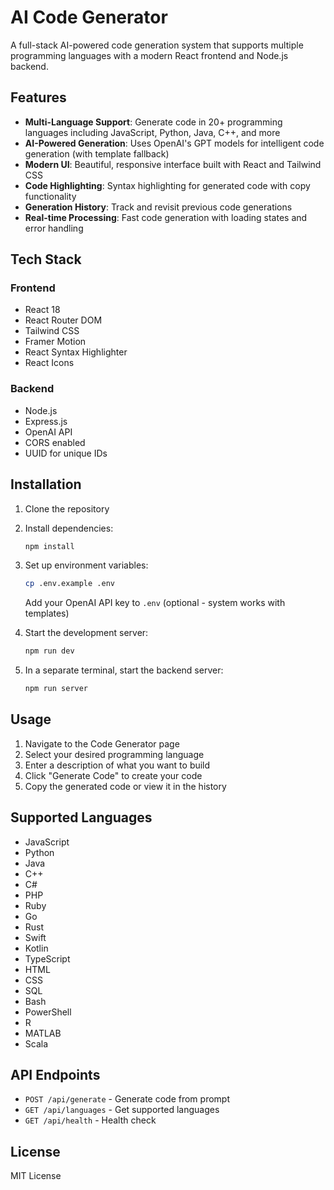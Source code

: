# AI Code Generator

A full-stack AI-powered code generation system that supports multiple programming languages with a modern React frontend and Node.js backend.

## Features

- **Multi-Language Support**: Generate code in 20+ programming languages including JavaScript, Python, Java, C++, and more
- **AI-Powered Generation**: Uses OpenAI's GPT models for intelligent code generation (with template fallback)
- **Modern UI**: Beautiful, responsive interface built with React and Tailwind CSS
- **Code Highlighting**: Syntax highlighting for generated code with copy functionality
- **Generation History**: Track and revisit previous code generations
- **Real-time Processing**: Fast code generation with loading states and error handling

## Tech Stack

### Frontend
- React 18
- React Router DOM
- Tailwind CSS
- Framer Motion
- React Syntax Highlighter
- React Icons

### Backend
- Node.js
- Express.js
- OpenAI API
- CORS enabled
- UUID for unique IDs

## Installation

1. Clone the repository
2. Install dependencies:
   ```bash
   npm install
   ```

3. Set up environment variables:
   ```bash
   cp .env.example .env
   ```
   Add your OpenAI API key to `.env` (optional - system works with templates)

4. Start the development server:
   ```bash
   npm run dev
   ```

5. In a separate terminal, start the backend server:
   ```bash
   npm run server
   ```

## Usage

1. Navigate to the Code Generator page
2. Select your desired programming language
3. Enter a description of what you want to build
4. Click "Generate Code" to create your code
5. Copy the generated code or view it in the history

## Supported Languages

- JavaScript
- Python
- Java
- C++
- C#
- PHP
- Ruby
- Go
- Rust
- Swift
- Kotlin
- TypeScript
- HTML
- CSS
- SQL
- Bash
- PowerShell
- R
- MATLAB
- Scala

## API Endpoints

- `POST /api/generate` - Generate code from prompt
- `GET /api/languages` - Get supported languages
- `GET /api/health` - Health check

## License

MIT License